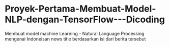 # Proyek-Pertama-Membuat-Model-NLP-dengan-TensorFlow---Dicoding
Membuat model machine Learning - Natural Language Processing mengenai Indoneisan news title berdasarkan isi dari berita tersebut
